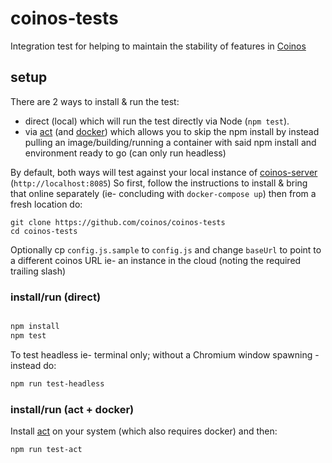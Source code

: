 # coinos-tests

Integration test for helping to maintain the stability of features in [Coinos]

## setup

There are 2 ways to install & run the test: 
- direct (local) which will run the test directly via Node (`npm test`). 
- via [act] (and [docker]) which allows you to skip the npm install by instead pulling an image/building/running a container with said npm install and environment ready to go (can only run headless)

By default, both ways will test against your local instance of [coinos-server] (`http://localhost:8085`) 
So first, follow the instructions to install & bring that online separately (ie- concluding with `docker-compose up`) then from a fresh location do: 
```
git clone https://github.com/coinos/coinos-tests
cd coinos-tests
```

Optionally cp `config.js.sample` to `config.js` and change `baseUrl` to point to a different coinos URL ie- an instance in the cloud (noting the required trailing slash)

### install/run (direct)

```bash

npm install
npm test
```

To test headless ie- terminal only; without a Chromium window spawning - instead do: 

```bash
npm run test-headless
```

### install/run (act + docker)

Install [act] on your system (which also requires docker) and then: 

```bash
npm run test-act
```

[Coinos]: https://github.com/coinos
[act]: https://github.com/nektos/act
[docker]: https://docs.docker.com/get-docker
[coinos-server]: https://github.com/coinos/coinos-server

